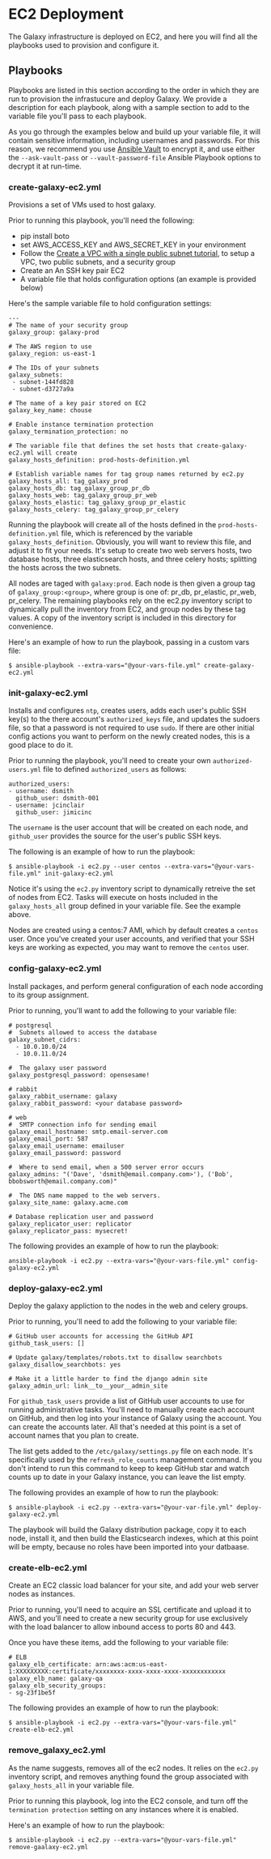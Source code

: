 # EC2 Deployment

The Galaxy infrastructure is deployed on EC2, and here you will find all the playbooks used to provision and configure it.

## Playbooks

Playbooks are listed in this section according to the order in which they are run to provision the infrastucure and deploy Galaxy. We provide a description for each playbook, along with a sample section to add to the variable file you'll pass to each playbook.

As you go through the examples below and build up your variable file, it will contain sensitive information, including usernames and passwords. For this reason, we recommend you use [Ansible Vault](http://docs.ansible.com/ansible/playbooks_vault.html) to encrypt it, and use either the `--ask-vault-pass` or `--vault-password-file` Ansible Playbook options to decrypt it at run-time. 

### create-galaxy-ec2.yml

Provisions a set of VMs used to host galaxy.

Prior to running this playbook, you'll need the following:

- pip install boto
- set AWS_ACCESS_KEY and AWS_SECRET_KEY in your environment
- Follow the [Create a VPC with a single public subnet tutorial](http://docs.aws.amazon.com/AmazonVPC/latest/UserGuide/VPC_Scenario1.html), to setup a VPC, two public subnets, and a security group
- Create an An SSH key pair EC2 
- A variable file that holds configuration options (an example is provided below)

Here's the sample variable file to hold configuration settings:

```
---
# The name of your security group
galaxy_group: galaxy-prod

# The AWS region to use
galaxy_region: us-east-1

# The IDs of your subnets
galaxy_subnets: 
 - subnet-144fd828
 - subnet-d3727a9a

# The name of a key pair stored on EC2 
galaxy_key_name: chouse

# Enable instance termination protection
galaxy_termination_protection: no

# The variable file that defines the set hosts that create-galaxy-ec2.yml will create
galaxy_hosts_definition: prod-hosts-definition.yml

# Establish variable names for tag group names returned by ec2.py
galaxy_hosts_all: tag_galaxy_prod
galaxy_hosts_db: tag_galaxy_group_pr_db
galaxy_hosts_web: tag_galaxy_group_pr_web
galaxy_hosts_elastic: tag_galaxy_group_pr_elastic
galaxy_hosts_celery: tag_galaxy_group_pr_celery
```

Running the playbook will create all of the hosts defined in the `prod-hosts-definition.yml` file, which is referenced by the variable `galaxy_hosts_definition`. Obviously, you will want to review this file, and adjust it to fit your needs. It's setup to create two web servers hosts, two database hosts, three elasticsearch hosts, and three celery hosts; splitting the hosts across the two subnets.

All nodes are taged with `galaxy:prod`. Each node is then given a group tag of `galaxy_group:<group>`, where group is one of: pr_db, pr_elastic, pr_web, pr_celery. The remaining playbooks rely on the ec2.py inventory script to dynamically pull the inventory from EC2, and group nodes by these tag values. A copy of the inventory script is included in this directory for convenience.

Here's an example of how to run the playbook, passing in a custom vars file:

```
$ ansible-playbook --extra-vars="@your-vars-file.yml" create-galaxy-ec2.yml
```

### init-galaxy-ec2.yml

Installs and configures `ntp`, creates users, adds each user's public SSH key(s) to the there account's `authorized_keys` file, and updates the sudoers file, so that a password is not required to use `sudo`. If there are other initial config actions you want to perform on the newly created nodes, this is a good place to do it. 

Prior to running the playbook, you'll need to create your own `authorized-users.yml` file to defined `authorized_users` as follows: 

```
authorized_users:
- username: dsmith 
  github_user: dsmith-001 
- username: jcinclair
  github_user: jimicinc
```

The `username` is the user account that will be created on each node, and `github_user` provides the source for the user's public SSH keys.

The following is an example of how to run the playbook:

```
$ ansible-playbook -i ec2.py --user centos --extra-vars="@your-vars-file.yml" init-galaxy-ec2.yml
``` 

Notice it's using the `ec2.py` inventory script to dynamically retreive the set of nodes from EC2. Tasks will execute on hosts included in the `galaxy_hosts_all` group defined in your variable file. See the example above.

Nodes are created using a centos:7 AMI, which by default creates a `centos` user. Once you've created your user accounts, and verified that your SSH keys are working as expected, you may want to remove the `centos` user. 

### config-galaxy-ec2.yml

Install packages, and perform general configuration of each node according to its group assignment. 

Prior to running, you'll want to add the following to your variable file:

```
# postgresql
#  Subnets allowed to access the database
galaxy_subnet_cidrs:
  - 10.0.10.0/24
  - 10.0.11.0/24

#  The galaxy user password
galaxy_postgresql_password: opensesame!

# rabbit
galaxy_rabbit_username: galaxy
galaxy_rabbit_password: <your database password> 

# web
#  SMTP connection info for sending email
galaxy_email_hostname: smtp.email-server.com
galaxy_email_port: 587 
galaxy_email_username: emailuser 
galaxy_email_password: password 

#  Where to send email, when a 500 server error occurs
galaxy_admins: "('Dave', 'dsmith@email.company.com>'), ('Bob', bbobsworth@email.company.com)"

#  The DNS name mapped to the web servers.
galaxy_site_name: galaxy.acme.com

# Database replication user and password
galaxy_replicator_user: replicator
galaxy_replicator_pass: mysecret! 
```

The following provides an example of how to run the playbook:

```
ansible-playbook -i ec2.py --extra-vars="@your-vars-file.yml" config-galaxy-ec2.yml
```

### deploy-galaxy-ec2.yml

Deploy the galaxy appliction to the nodes in the web and celery groups.

Prior to running, you'll need to add the following to your variable file:

```
# GitHub user accounts for accessing the GitHub API
github_task_users: []

# Update galaxy/templates/robots.txt to disallow searchbots
galaxy_disallow_searchbots: yes

# Make it a little harder to find the django admin site
galaxy_admin_url: link__to__your__admin_site
```

For `github_task_users` provide a list of GitHub user accounts to use for running administrative tasks. You'll need to manually create each account on GitHub, and then log into your instance of Galaxy using the account. You can create the accounts later. All that's needed at this point is a set of account names that you plan to create.

The list gets added to the `/etc/galaxy/settings.py` file on each node. It's specifically used by the `refresh_role_counts` management command. If you don't intend to run this command to keep to keep GitHub star and watch counts up to date in your Galaxy instance, you can leave the list empty.

The following provides an example of how to run the playbook:

```
$ ansible-playbook -i ec2.py --extra-vars="@your-var-file.yml" deploy-galaxy-ec2.yml 
```

The playbook will build the Galaxy distribution package, copy it to each node, install it, and then build the Elasticsearch indexes, which at this point will be empty, because no roles have been imported into your datbaase.

### create-elb-ec2.yml

Create an EC2 classic load balancer for your site, and add your web server nodes as instances.

Prior to running, you'll need to acquire an SSL certificate and upload it to AWS, and you'll need to create a new security group for use exclusively with the load balancer to allow inbound access to ports 80 and 443.

Once you have these items, add the following to your variable file:

```
# ELB
galaxy_elb_certificate: arn:aws:acm:us-east-1:XXXXXXXXX:certificate/xxxxxxxx-xxxx-xxxx-xxxx-xxxxxxxxxxxx
galaxy_elb_name: galaxy-qa
galaxy_elb_security_groups:
- sg-23f1be5f
```

The following provides an example of how to run the playbook:

```
$ ansible-playbook -i ec2.py --extra-vars="@your-vars-file.yml" create-elb-ec2.yml
```

### remove_galaxy_ec2.yml

As the name suggests, removes all of the ec2 nodes. It relies on the `ec2.py` inventory script, and removes anything found the group associated with `galaxy_hosts_all` in your variable file. 

Prior to running this playbook, log into the EC2 console, and turn off the `termination protection` setting on any instances where it is enabled.

Here's an example of how to run the playbook:

```
$ ansible-playbook -i ec2.py --extra-vars="@your-vars-file.yml" remove-gaalaxy-ec2.yml
```


